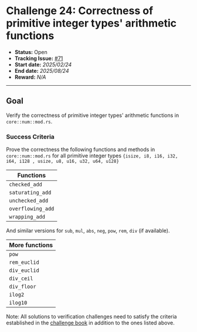 # Challenge 24: Correctness of primitive integer types' arithmetic functions

- **Status:** Open
- **Tracking Issue:** [#71](https://github.com/model-checking/verify-rust-std/issues/71)
- **Start date:** *2025/02/24*
- **End date:** *2025/08/24*
- **Reward:** *N/A*

-------------------

## Goal

Verify the correctness of primitive integer types' arithmetic functions in `core::num::mod.rs`.


### Success Criteria

Prove the correctness the following functions and methods in `core::num::mod.rs` for all primitive integer types
`{isize, i8, i16, i32, i64, i128 , usize, u8, u16, u32, u64, u128}`

| Functions |
|--------- |
|  `checked_add`   |
|  `saturating_add`  |
|  `unchecked_add`   |
|  `overflowing_add` |
|  `wrapping_add`   |

And similar versions for `sub`, `mul`, `abs`, `neg`, `pow`, `rem`, `div` (if available).

| More functions |
|--------- |
|  `pow`   |
|  `rem_euclid`  |
|  `div_euclid`   |
|  `div_ceil` |
|  `div_floor`   |
|  `ilog2`   |
|  `ilog10`   |


Note: All solutions to verification challenges need to satisfy the criteria established in the [challenge book](../general-rules.md)
in addition to the ones listed above.
